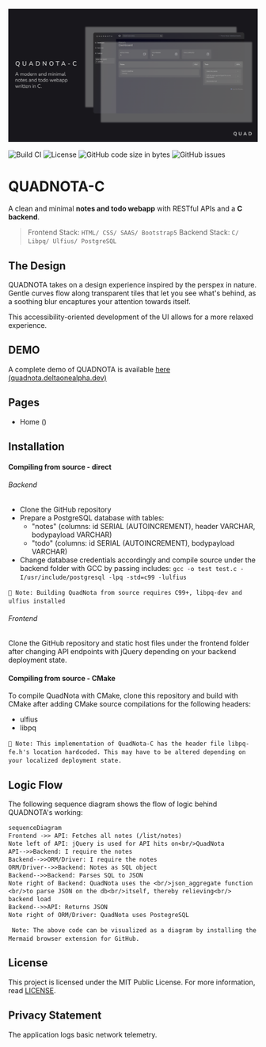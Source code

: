 ![Banner](https://github.com/deltaonealpha/quadnota-c/blob/main/media_assets/banner.png?raw=true)

![Build CI](https://img.shields.io/badge/build-passing-brightgreen) 
![License](https://img.shields.io/badge/license-MIT-orange)
![GitHub code size in bytes](https://img.shields.io/github/languages/code-size/deltaonealpha/quadnota-c) 
![GitHub issues](https://img.shields.io/github/issues/deltaonealpha/quadnota-c)

# QUADNOTA-C
A clean and minimal **notes and todo webapp** with RESTful APIs and a **C backend**.
> Frontend Stack: `HTML/ CSS/ SAAS/ Bootstrap5` 
> Backend Stack: `C/ Libpq/ Ulfius/ PostgreSQL`


## The Design
QUADNOTA takes on a design experience inspired by the perspex in nature. Gentle curves flow along transparent tiles that let you see what's behind, as a soothing blur encaptures your attention towards itself.

This accessibility-oriented development of the UI allows for a more relaxed experience.

## DEMO
A complete demo of QUADNOTA is available [here (quadnota.deltaonealpha.dev)](https://quadnota.deltaonealpha.dev/)

## Pages
- Home ()


## Installation
#### Compiling from source - direct
###### Backend
- Clone the GitHub repository
- Prepare a PostgreSQL database with tables:
    - "notes" (columns: id SERIAL (AUTOINCREMENT), header VARCHAR, bodypayload VARCHAR)
    - "todo" (columns: id SERIAL (AUTOINCREMENT), bodypayload VARCHAR)
- Change database credentials accordingly and compile source under the backend folder with GCC by passing includes:
`gcc -o test test.c -I/usr/include/postgresql -lpq -std=c99 -lulfius`

`🔴 Note: Building QuadNota from source requires C99+, libpq-dev and ulfius installed`

###### Frontend 
Clone the GitHub repository and static host files under the frontend folder after changing API endpoints with jQuery depending on your backend deployment state.

#### Compiling from source - CMake
To compile QuadNota with CMake, clone this repository and build with CMake after adding CMake source compilations for the following headers:
- ulfius
- libpq 

`🔴 Note: This implementation of QuadNota-C has the header file libpq-fe.h's location hardcoded. This may have to be altered depending on your localized deployment state.`


## Logic Flow
The following sequence diagram shows the flow of logic behind QUADNOTA's working:
```mermaid
sequenceDiagram
Frontend ->> API: Fetches all notes (/list/notes)
Note left of API: jQuery is used for API hits on<br/>QuadNota
API-->>Backend: I require the notes
Backend-->>ORM/Driver: I require the notes
ORM/Driver-->>Backend: Notes as SQL object
Backend-->>Backend: Parses SQL to JSON
Note right of Backend: QuadNota uses the <br/>json_aggregate function <br/>to parse JSON on the db<br/>itself, thereby relieving<br/> backend load
Backend-->>API: Returns JSON
Note right of ORM/Driver: QuadNota uses PostegreSQL
```
` Note: The above code can be visualized as a diagram by installing the Mermaid browser extension for GitHub.`


## License
This project is licensed under the MIT Public License. For more information, read [LICENSE](/LICENSE). 


## Privacy Statement
The application logs basic network telemetry.
